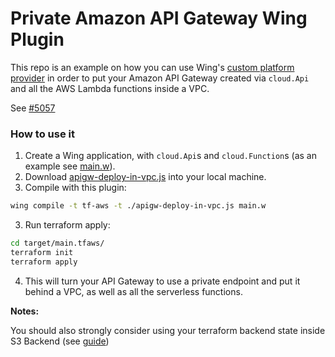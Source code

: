 # Private Amazon API Gateway Wing Plugin

This repo is an example on how you can use Wing's [custom platform provider](https://www.winglang.io/docs/concepts/platforms#custom-platforms)
in order to put your Amazon API Gateway created via `cloud.Api` and all the AWS Lambda functions inside a VPC.

See [#5057](https://github.com/winglang/wing/issues/5057)

### How to use it 

1. Create a Wing application, with `cloud.Api`s and `cloud.Function`s (as an example see [main.w](/main.w)).
2. Download [apigw-deploy-in-vpc.js](/apigw-deploy-in-vpc.js) into your local machine.
3. Compile with this plugin:
  ```sh
  wing compile -t tf-aws -t ./apigw-deploy-in-vpc.js main.w
  ```
3. Run terraform apply:
  ```sh
  cd target/main.tfaws/
  terraform init
  terraform apply
  ```
4. This will turn your API Gateway to use a private endpoint and put it behind a VPC, as well as all the serverless functions.

**Notes:**

You should also strongly consider using your terraform backend state inside S3 Backend (see [guide]([url](https://www.winglang.io/docs/guides/terraform-backends)https://www.winglang.io/docs/guides/terraform-backends))

